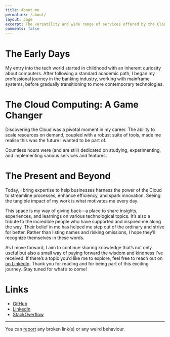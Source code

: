 ```yaml
---
title: About me
permalink: /about/
layout: page
excerpt: The versatility and wide range of services offered by the Cloud made me realize its potential in the DevOps world. Its ability to scale resources on demand, coupled with its robust set of DevOps tools, convinced me that this was the future I wanted to be part of.
comments: false
---
```


# The Early Days

My entry into the tech world started in childhood with an inherent curiosity about computers. After following a standard academic path, I began my professional journey in the banking industry, working with mainframe systems, before gradually transitioning to more contemporary technologies.

# The Cloud Computing: A Game Changer

Discovering the Cloud was a pivotal moment in my career. The ability to scale resources on demand, coupled with a robust suite of tools, made me realise this was the future I wanted to be part of.

Countless hours were (and are still) dedicated on studying, experimenting, and implementing various services and features.

# The Present and Beyond

Today, I bring expertise to help businesses harness the power of the Cloud to streamline processes, enhance efficiency, and spark innovation. Seeing the tangible impact of my work is what motivates me every day.

This space is my way of giving back—a place to share insights, experiences, and learnings on various technological topics. It’s also a tribute to the incredible people who have supported and inspired me along the way. Their belief in me has helped me step out of the ordinary and strive for better. Rather than listing names and risking omissions, I hope they’ll recognize themselves in these words.

As I move forward, I aim to continue sharing knowledge that’s not only useful but also a small way of paying forward the wisdom and kindness I’ve received. If there’s a topic you’d like me to explore, feel free to reach out on [on LinkedIn](https://ch.linkedin.com/in/najx/). Thank you for reading and for being part of this exciting journey. Stay tuned for what’s to come!

# Links

- <a href="https://github.com/najx/" target="_blank" rel="noopener">GitHub</a>
- <a href="https://ch.linkedin.com/in/najx/" target="_blank" rel="noopener">LinkedIn</a>
- <a href="https://stackoverflow.com/users/19588110/najx" target="_blank" rel="noopener">StackOverflow</a>

---

You can [report](https://github.com/najx/najx.github.io/issues/new) any broken link(s) or any weird behaviour.
